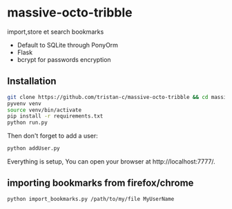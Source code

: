 massive-octo-tribble
====================

import,store et search bookmarks

* Default to SQLite through PonyOrm
* Flask
* bcrypt for passwords encryption

Installation
------------

```bash
git clone https://github.com/tristan-c/massive-octo-tribble && cd massive-octo-tribble
pyvenv venv
source venv/bin/activate
pip install -r requirements.txt
python run.py
```

Then don't forget to add a user:
```bash
python addUser.py
```

Everything is setup, You can open your browser at http://localhost:7777/.

importing bookmarks from firefox/chrome
---------------------------------------
```bash
python import_bookmarks.py /path/to/my/file MyUserName
```
